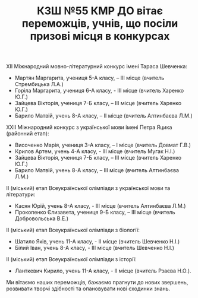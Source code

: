 ﻿---
title: КЗШ №55 КМР ДО вітає переможців, учнів, що посіли призові місця в конкурсах
---

ХІІ Міжнародний мовно-літературний конкурс імені Тараса Шевченка:

- Мартян Маргарита, учениця 5-А класу, – ІІІ місце (вчитель Стрембицька Л.А.)
- Горіла Маргарита, учениця 6-А класу, - ІІІ місце (вчитель Харенко Ю.Г.)
- Зайцева Вікторія, учениця 7-Б класу, – ІІІ місце (вчитель Харенко Ю.Г.)
- Барило Матвій, учень 8-А класу, – ІІ місце (вчитель Алтинбаєва Л.М.)

ХХІІ Міжнародний конкурс з української мови імені Петра Яцика (районний етап):

- Височенко Марія,  учениця 3-А класу, – І місце (вчитель Довмат Г.В.)
- Крилов Артем, учень 4-А класу, - ІІІ місце (вчитель Мугак Н.І.)
- Зайцева Вікторія, учениця 7-Б класу, – ІІІ місце (вчитель Харенко Ю.Г.)
- Барило Матвій, учень 8-А класу, – ІІІ місце (вчитель Алтинбаєва Л.М.)

ІІ (міський) етап Всеукраїнської олімпіади з української мови та літератури:

- Касян Юрій, учень 8-А класу, - ІІІ місце (вчитель Алтинбаєва Л.М.)
- Прокопенко Єлизавета, учениця 9-Б класу, – ІІІ місце (вчитель Добровольська В.Е.)

ІІ (міський) етап Всеукраїнської олімпіади з біології:

- Шатило Яків, учень 11-А класу, - ІІ місце (вчитель Шевченко Н.І.)
- Білий Іван, учень 8-А класу, - ІІІ місце (вчитель Шевченко Н.І.)

ІІ (міський) етап Всеукраїнської олімпіади з історії:

- Ланткевич Кирило, учень 11-А класу, - ІІ місце (вчитель Рзаєва Н.О.).

Ми вітаємо наших переможців, бажаємо прагнути до нових звершень, розвивати творчі здібності та опановувати нові сходинки знань.

